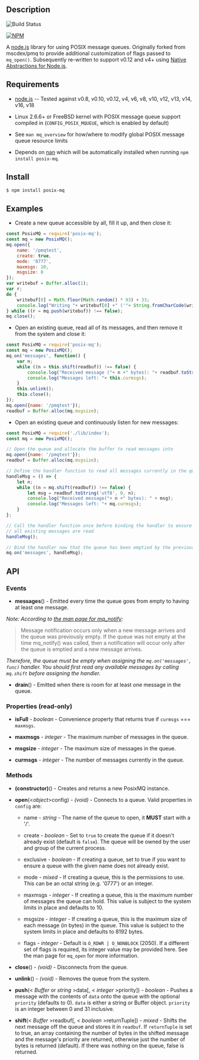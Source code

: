 ## Description

![Build Status](https://github.com/mikeokner/posix-mq/actions/workflows/build-test.yml/badge.svg)

[![NPM](https://nodei.co/npm/posix-mq.png)](https://npmjs.org/package/posix-mq)

A [node.js](http://nodejs.org/) library for using POSIX message queues.
Originally forked from mscdex/pmq to provide additional customization of flags
passed to `mq_open()`. Subsequently re-written to support v0.12 and v4+ using
[Native Abstractions for Node.js](https://github.com/nodejs/nan).


## Requirements

* [node.js](http://nodejs.org/) -- Tested against v0.8, v0.10, v0.12, v4, v6, v8, v10, v12, v13, v14, v16, v18

* Linux 2.6.6+ or FreeBSD kernel with POSIX message queue support compiled in (`CONFIG_POSIX_MQUEUE`, which is enabled by default)

* See `man mq_overview` for how/where to modify global POSIX message queue resource limits

* Depends on [nan](https://www.npmjs.com/package/nan) which will be automatically installed when running `npm install posix-mq`.


## Install

```console
$ npm install posix-mq
```


## Examples

* Create a new queue accessible by all, fill it up, and then close it:

```javascript
const PosixMQ = require('posix-mq');
const mq = new PosixMQ();
mq.open({
    name: '/pmqtest',
    create: true,
    mode: '0777',
    maxmsgs: 10,
    msgsize: 8
});
var writebuf = Buffer.alloc(1);
var r;
do {
    writebuf[0] = Math.floor(Math.random() * 93) + 33;
    console.log("Writing "+ writebuf[0] +" ('"+ String.fromCharCode(writebuf[0]) +"') to the queue...");
} while ((r = mq.push(writebuf)) !== false);
mq.close();
```

* Open an existing queue, read all of its messages, and then remove it from the system and close it:

```javascript
const PosixMQ = require('posix-mq');
const mq = new PosixMQ();
mq.on('messages', function() {
    var n;
    while ((n = this.shift(readbuf)) !== false) {
        console.log("Received message ("+ n +" bytes): "+ readbuf.toString('utf8', 0, n));
        console.log("Messages left: "+ this.curmsgs);
    }
    this.unlink();
    this.close();
});
mq.open({name: '/pmqtest'});
readbuf = Buffer.alloc(mq.msgsize);
```

* Open an existing queue and continuously listen for new messages:

```javascript
const PosixMQ = require('./lib/index');
const mq = new PosixMQ();

// Open the queue and allocate the buffer to read messages into
mq.open({name: '/pmqtest'});
readbuf = Buffer.alloc(mq.msgsize);

// Define the handler function to read all messages currently in the queue
handleMsg = () => {
    let n;
    while ((n = mq.shift(readbuf)) !== false) {
        let msg = readbuf.toString('utf8', 0, n);
        console.log("Received message("+ n +" bytes): " + msg);
        console.log("Messages left: "+ mq.curmsgs);
    }
};

// Call the handler function once before binding the handler to ensure
// all existing messages are read
handleMsg();

// Bind the handler now that the queue has been emptied by the previous invocation
mq.on('messages', handleMsg);
```


## API

### Events

* **messages**() - Emitted every time the queue goes from empty to having at least one message.

_Note: According to [the man page for mq_notify](https://www.systutorials.com/docs/linux/man/3-mq_notify/):_

> Message notification occurs only when a new message arrives and the queue was
> previously empty. If the queue was not empty at the time mq_notify() was
> called, then a notification will occur only after the queue is emptied and a
> new message arrives.

_Therefore, the queue must be empty when assigning the `mq.on('messages',
func)` handler.  You should first read any available messages by calling
`mq.shift` before assigning the handler._

* **drain**() - Emitted when there is room for at least one message in the queue.

### Properties (read-only)

* **isFull** - _boolean_ - Convenience property that returns true if `curmsgs` === `maxmsgs`.

* **maxmsgs** - _integer_ - The maximum number of messages in the queue.

* **msgsize** - _integer_ - The maximum size of messages in the queue.

* **curmsgs** - _integer_ - The number of messages currently in the queue.

### Methods

* **(constructor)**() - Creates and returns a new PosixMQ instance.

* **open**(<_object_>config) - _(void)_ - Connects to a queue. Valid properties in `config` are:

    * name - _string_ - The name of the queue to open, it **MUST** start with a '/'.

    * create - _boolean_ - Set to `true` to create the queue if it doesn't already exist (default is `false`). The queue will be owned by the user and group of the current process.

    * exclusive - _boolean_ - If creating a queue, set to true if you want to ensure a queue with the given name does not already exist.

    * mode - _mixed_ - If creating a queue, this is the permissions to use. This can be an octal string (e.g. '0777') or an integer.

    * maxmsgs - _integer_ - If creating a queue, this is the maximum number of messages the queue can hold. This value is subject to the system limits in place and defaults to 10.

    * msgsize - _integer_ - If creating a queue, this is the maximum size of each message (in bytes) in the queue. This value is subject to the system limits in place and defaults to 8192 bytes.

    * flags - _integer_ - Default is `O_RDWR | O_NONBLOCK` (2050). If a different set of flags is required, its integer value may be provided here. See the man page for `mq_open` for more information.
    
* **close**() - _(void)_ - Disconnects from the queue.

* **unlink**() - _(void)_ - Removes the queue from the system.

* **push**(< _Buffer_ or _string_ >data[, < _integer_ >priority]) - _boolean_ - Pushes a message with the contents of `data` onto the queue with the optional `priority` (defaults to 0). `data` is either a string or Buffer object. `priority` is an integer between 0 and 31 inclusive.

* **shift**(< _Buffer_ >readbuf[, < _boolean_ >returnTuple]) - _mixed_ - Shifts the next message off the queue and stores it in `readbuf`. If `returnTuple` is set to true, an array containing the number of bytes in the shifted message and the message's priority are returned, otherwise just the number of bytes is returned (default). If there was nothing on the queue, false is returned.
